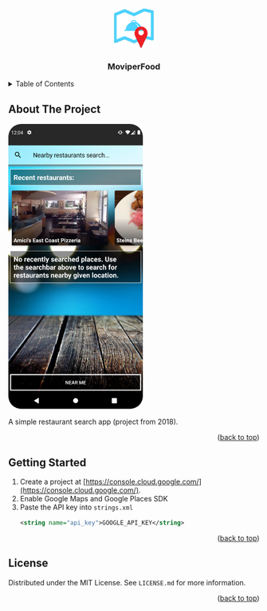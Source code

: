 <a name="readme-top"></a>

<!-- PROJECT LOGO -->
<br />
<div align="center">
<img src="https://raw.githubusercontent.com/tosoba/MoviperFood/master/Logo.png" alt="Logo" width="80" height="80">

<h3 align="center">MoviperFood</h3>
</div>



<!-- TABLE OF CONTENTS -->
<details>
  <summary>Table of Contents</summary>
  <ol>
    <li>
      <a href="#about-the-project">About The Project</a>
    </li>
    <li>
      <a href="#getting-started">Getting Started</a>
    </li>
    <li><a href="#license">License</a></li>
  </ol>
</details>



<!-- ABOUT THE PROJECT -->
## About The Project

<img src="https://raw.githubusercontent.com/tosoba/MoviperFood/master/Screenshot.png" alt="Logo" width="270" height="570">

A simple restaurant search app (project from 2018).

<p align="right">(<a href="#readme-top">back to top</a>)</p>



<!-- GETTING STARTED -->
## Getting Started


1. Create a project at [https://console.cloud.google.com/](https://console.cloud.google.com/).
2. Enable Google Maps and Google Places SDK
3. Paste the API key into `strings.xml`
   ```xml
   <string name="api_key">GOOGLE_API_KEY</string>
   ```

<p align="right">(<a href="#readme-top">back to top</a>)</p>



<!-- LICENSE -->
## License

Distributed under the MIT License. See `LICENSE.md` for more information.

<p align="right">(<a href="#readme-top">back to top</a>)</p>

